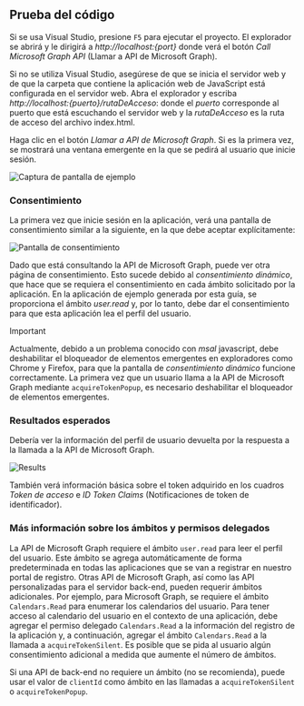 
## <a name="test-your-code"></a>Prueba del código

Si se usa Visual Studio, presione `F5` para ejecutar el proyecto. El explorador se abrirá y le dirigirá a *http://localhost:{port}* donde verá el botón *Call Microsoft Graph API* (Llamar a API de Microsoft Graph).

Si no se utiliza Visual Studio, asegúrese de que se inicia el servidor web y de que la carpeta que contiene la aplicación web de JavaScript está configurada en el servidor web. Abra el explorador y escriba *http://localhost:{puerto}/rutaDeAcceso*: donde el *puerto* corresponde al puerto que está escuchando el servidor web y la *rutaDeAcceso* es la ruta de acceso del archivo index.html.

Haga clic en el botón *Llamar a API de Microsoft Graph*. Si es la primera vez, se mostrará una ventana emergente en la que se pedirá al usuario que inicie sesión.
 
![Captura de pantalla de ejemplo](media/active-directory-singlepageapp-javascriptspa-test/javascriptspascreenshot1.png)


### <a name="consent"></a>Consentimiento
La primera vez que inicie sesión en la aplicación, verá una pantalla de consentimiento similar a la siguiente, en la que debe aceptar explícitamente:

 ![Pantalla de consentimiento](media/active-directory-singlepageapp-javascriptspa-test/javascriptspaconsent.png)

Dado que está consultando la API de Microsoft Graph, puede ver otra página de consentimiento. Esto sucede debido al *consentimiento dinámico*, que hace que se requiera el consentimiento en cada ámbito solicitado por la aplicación. En la aplicación de ejemplo generada por esta guía, se proporciona el ámbito *user.read* y, por lo tanto, debe dar el consentimiento para que esta aplicación lea el perfil del usuario.

> [!IMPORTANT]
> Actualmente, debido a un problema conocido con *msal* javascript, debe deshabilitar el bloqueador de elementos emergentes en exploradores como Chrome y Firefox, para que la pantalla de *consentimiento dinámico* funcione correctamente. La primera vez que un usuario llama a la API de Microsoft Graph mediante `acquireTokenPopup`, es necesario deshabilitar el bloqueador de elementos emergentes.

### <a name="expected-results"></a>Resultados esperados
Debería ver la información del perfil de usuario devuelta por la respuesta a la llamada a la API de Microsoft Graph.
 
 ![Results](media/active-directory-singlepageapp-javascriptspa-test/javascriptsparesults.png)

También verá información básica sobre el token adquirido en los cuadros *Token de acceso* e *ID Token Claims* (Notificaciones de token de identificador).

<!--start-collapse-->
### <a name="more-information-about-scopes-and-delegated-permissions"></a>Más información sobre los ámbitos y permisos delegados

La API de Microsoft Graph requiere el ámbito `user.read` para leer el perfil del usuario. Este ámbito se agrega automáticamente de forma predeterminada en todas las aplicaciones que se van a registrar en nuestro portal de registro. Otras API de Microsoft Graph, así como las API personalizadas para el servidor back-end, pueden requerir ámbitos adicionales. Por ejemplo, para Microsoft Graph, se requiere el ámbito `Calendars.Read` para enumerar los calendarios del usuario. Para tener acceso al calendario del usuario en el contexto de una aplicación, debe agregar el permiso delegado `Calendars.Read` a la información del registro de la aplicación y, a continuación, agregar el ámbito `Calendars.Read` a la llamada a `acquireTokenSilent`. Es posible que se pida al usuario algún consentimiento adicional a medida que aumente el número de ámbitos.

Si una API de back-end no requiere un ámbito (no se recomienda), puede usar el valor de `clientId` como ámbito en las llamadas a `acquireTokenSilent` o `acquireTokenPopup`.

<!--end-collapse-->
